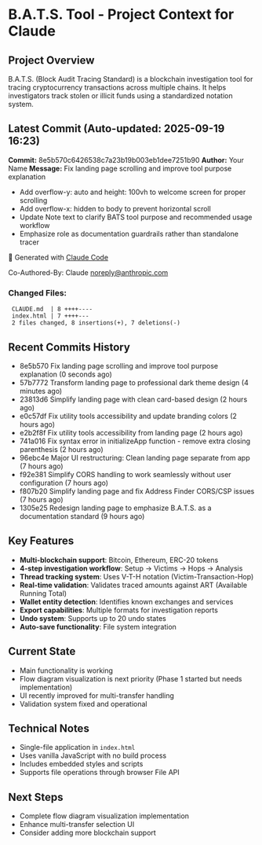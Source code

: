 # B.A.T.S. Tool - Project Context for Claude

## Project Overview
B.A.T.S. (Block Audit Tracing Standard) is a blockchain investigation tool for tracing cryptocurrency transactions across multiple chains. It helps investigators track stolen or illicit funds using a standardized notation system.

## Latest Commit (Auto-updated: 2025-09-19 16:23)

**Commit:** 8e5b570c6426538c7a23b19b003eb1dee7251b90
**Author:** Your Name
**Message:** Fix landing page scrolling and improve tool purpose explanation

- Add overflow-y: auto and height: 100vh to welcome screen for proper scrolling
- Add overflow-x: hidden to body to prevent horizontal scroll
- Update Note text to clarify BATS tool purpose and recommended usage workflow
- Emphasize role as documentation guardrails rather than standalone tracer

🤖 Generated with [Claude Code](https://claude.ai/code)

Co-Authored-By: Claude <noreply@anthropic.com>

### Changed Files:
```
 CLAUDE.md  | 8 ++++----
 index.html | 7 ++++---
 2 files changed, 8 insertions(+), 7 deletions(-)
```

## Recent Commits History

- 8e5b570 Fix landing page scrolling and improve tool purpose explanation (0 seconds ago)
- 57b7772 Transform landing page to professional dark theme design (4 minutes ago)
- 23813d6 Simplify landing page with clean card-based design (2 hours ago)
- e0c57df Fix utility tools accessibility and update branding colors (2 hours ago)
- e2b2f8f Fix utility tools accessibility from landing page (2 hours ago)
- 741a016 Fix syntax error in initializeApp function - remove extra closing parenthesis (2 hours ago)
- 96ebc4e Major UI restructuring: Clean landing page separate from app (7 hours ago)
- f92e381 Simplify CORS handling to work seamlessly without user configuration (7 hours ago)
- f807b20 Simplify landing page and fix Address Finder CORS/CSP issues (7 hours ago)
- 1305e25 Redesign landing page to emphasize B.A.T.S. as a documentation standard (9 hours ago)

## Key Features
- **Multi-blockchain support**: Bitcoin, Ethereum, ERC-20 tokens
- **4-step investigation workflow**: Setup → Victims → Hops → Analysis
- **Thread tracking system**: Uses V-T-H notation (Victim-Transaction-Hop)
- **Real-time validation**: Validates traced amounts against ART (Available Running Total)
- **Wallet entity detection**: Identifies known exchanges and services
- **Export capabilities**: Multiple formats for investigation reports
- **Undo system**: Supports up to 20 undo states
- **Auto-save functionality**: File system integration

## Current State
- Main functionality is working
- Flow diagram visualization is next priority (Phase 1 started but needs implementation)
- UI recently improved for multi-transfer handling
- Validation system fixed and operational

## Technical Notes
- Single-file application in `index.html`
- Uses vanilla JavaScript with no build process
- Includes embedded styles and scripts
- Supports file operations through browser File API

## Next Steps
- Complete flow diagram visualization implementation
- Enhance multi-transfer selection UI
- Consider adding more blockchain support
